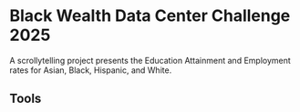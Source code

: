 # Black Wealth Data Center Challenge 2025

A scrollytelling project presents the Education Attainment and Employment rates for Asian, Black, Hispanic, and White.
## Tools

